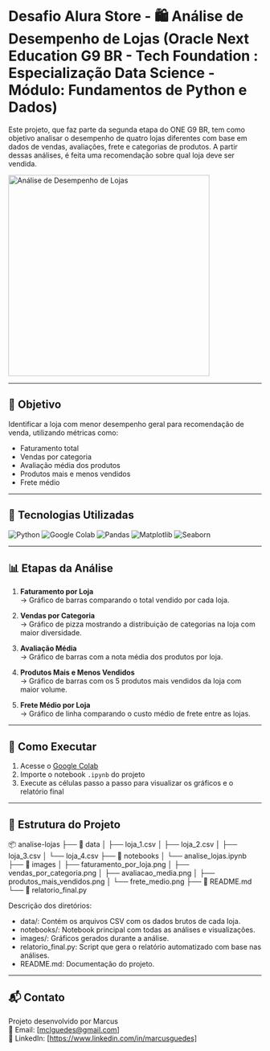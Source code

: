 # Desafio Alura Store - 🛍️ Análise de Desempenho de Lojas (Oracle Next Education G9 BR - Tech Foundation : Especialização Data Science - Módulo: Fundamentos de Python e Dados)

Este projeto, que faz parte da segunda etapa do ONE G9 BR, tem como objetivo analisar o desempenho de quatro lojas diferentes com base em dados de vendas, avaliações, frete e categorias de produtos. A partir dessas análises, é feita uma recomendação sobre qual loja deve ser vendida.

<img src="https://copilot.microsoft.com/th/id/BCO.8bd2c7a4-edd7-4fb9-953f-8aa3a181501c.png" alt="Análise de Desempenho de Lojas" width="400"/>

---

## 📌 Objetivo

Identificar a loja com menor desempenho geral para recomendação de venda, utilizando métricas como:

- Faturamento total
- Vendas por categoria
- Avaliação média dos produtos
- Produtos mais e menos vendidos
- Frete médio

---

## 🧰 Tecnologias Utilizadas

![Python](https://img.shields.io/badge/Python-3.10-blue?logo=python&logoColor=white)
![Google Colab](https://img.shields.io/badge/Google%20Colab-Notebook-yellow?logo=googlecolab&logoColor=white)
![Pandas](https://img.shields.io/badge/Pandas-Data%20Analysis-purple?logo=pandas&logoColor=white)
![Matplotlib](https://img.shields.io/badge/Matplotlib-Visualization-orange?logo=matplotlib&logoColor=white)
![Seaborn](https://img.shields.io/badge/Seaborn-Statistical%20Plots-teal?logo=seaborn&logoColor=white)

---

## 📊 Etapas da Análise

1. **Faturamento por Loja**  
   → Gráfico de barras comparando o total vendido por cada loja.

2. **Vendas por Categoria**  
   → Gráfico de pizza mostrando a distribuição de categorias na loja com maior diversidade.

3. **Avaliação Média**  
   → Gráfico de barras com a nota média dos produtos por loja.

4. **Produtos Mais e Menos Vendidos**  
   → Gráfico de barras com os 5 produtos mais vendidos da loja com maior volume.

5. **Frete Médio por Loja**  
   → Gráfico de linha comparando o custo médio de frete entre as lojas.

---

## 📎 Como Executar

1. Acesse o [Google Colab](https://colab.research.google.com/)
2. Importe o notebook `.ipynb` do projeto
3. Execute as células passo a passo para visualizar os gráficos e o relatório final

---

## 📂 Estrutura do Projeto
📦 analise-lojas
├── 📁 data
│   ├── loja_1.csv
│   ├── loja_2.csv
│   ├── loja_3.csv
│   └── loja_4.csv
├── 📁 notebooks
│   └── analise_lojas.ipynb
├── 📁 images
│   ├── faturamento_por_loja.png
│   ├── vendas_por_categoria.png
│   ├── avaliacao_media.png
│   ├── produtos_mais_vendidos.png
│   └── frete_medio.png
├── 📄 README.md
└── 📄 relatorio_final.py

Descrição dos diretórios:
- data/: Contém os arquivos CSV com os dados brutos de cada loja.
- notebooks/: Notebook principal com todas as análises e visualizações.
- images/: Gráficos gerados durante a análise.
- relatorio_final.py: Script que gera o relatório automatizado com base nas análises.
- README.md: Documentação do projeto.

---

## 📬 Contato

Projeto desenvolvido por Marcus  
📧 Email: [mclguedes@gmail.com]  
📱 LinkedIn: [https://www.linkedin.com/in/marcusguedes]

